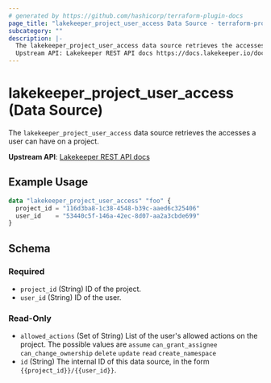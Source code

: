 ```yaml
---
# generated by https://github.com/hashicorp/terraform-plugin-docs
page_title: "lakekeeper_project_user_access Data Source - terraform-provider-lakekeeper"
subcategory: ""
description: |-
  The lakekeeper_project_user_access data source retrieves the accesses a user can have on a project.
  Upstream API: Lakekeeper REST API docs https://docs.lakekeeper.io/docs/nightly/api/management/#tag/permissions/operation/get_project_access_by_id
---
```


# lakekeeper_project_user_access (Data Source)

The `lakekeeper_project_user_access` data source retrieves the accesses a user can have on a project.

**Upstream API**: [Lakekeeper REST API docs](https://docs.lakekeeper.io/docs/nightly/api/management/#tag/permissions/operation/get_project_access_by_id)

## Example Usage

```terraform
data "lakekeeper_project_user_access" "foo" {
  project_id = "116d3ba8-1c38-4548-b39c-aaed6c325406"
  user_id    = "53440c5f-146a-42ec-8d07-aa2a3cbde699"
}
```

<!-- schema generated by tfplugindocs -->
## Schema

### Required

- `project_id` (String) ID of the project.
- `user_id` (String) ID of the user.

### Read-Only

- `allowed_actions` (Set of String) List of the user's allowed actions on the project. The possible values are `assume` `can_grant_assignee` `can_change_ownership` `delete` `update` `read` `create_namespace`
- `id` (String) The internal ID of this data source, in the form `{{project_id}}/{{user_id}}`.
